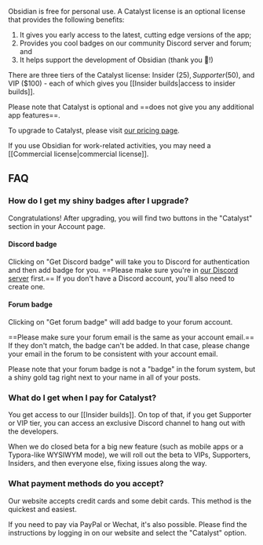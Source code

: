 Obsidian is free for personal use. A Catalyst license is an optional license that provides the following benefits:

1. It gives you early access to the latest, cutting edge versions of the app;
2. Provides you cool badges on our community Discord server and forum; and
3. It helps support the development of Obsidian (thank you 💜!)

There are three tiers of the Catalyst license: Insider ($25), Supporter ($50), and VIP ($100) - each of which gives you [[Insider builds|access to insider builds]].

Please note that Catalyst is optional and ==does not give you any additional app features==.

To upgrade to Catalyst, please visit [our pricing page](https://obsidian.md/pricing).

If you use Obsidian for work-related activities, you may need a [[Commercial license|commercial license]].

## FAQ

### How do I get my shiny badges after I upgrade?

Congratulations! After upgrading, you will find two buttons in the "Catalyst" section in your Account page.

#### Discord badge

Clicking on "Get Discord badge" will take you to Discord for authentication and then add badge for you. ==Please make sure you're in [our Discord server](https://discord.gg/veuWUTm) first.== If you don't have a Discord account, you'll also need to create one.

#### Forum badge

Clicking on "Get forum badge" will add badge to your forum account. 

==Please make sure your forum email is the same as your account email.== If they don't match, the badge can't be added. In that case, please change your email in the forum to be consistent with your account email.

Please note that your forum badge is not a "badge" in the forum system, but a shiny gold tag right next to your name in all of your posts.

### What do I get when I pay for Catalyst?

You get access to our [[Insider builds]]. On top of that, if you get Supporter or VIP tier, you can access an exclusive Discord channel to hang out with the developers.

When we do closed beta for a big new feature (such as mobile apps or a Typora-like WYSIWYM mode), we will roll out the beta to VIPs, Supporters, Insiders, and then everyone else, fixing issues along the way.

### What payment methods do you accept?

Our website accepts credit cards and some debit cards. This method is the quickest and easiest.

If you need to pay via PayPal or Wechat, it's also possible. Please find the instructions by logging in on our website and select the "Catalyst" option.